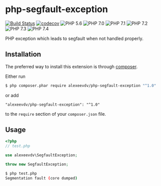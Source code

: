 # php-segfault-exception

[![Build Status](https://travis-ci.org/alexeevdv/php-segfault-exception.svg?branch=master)](https://travis-ci.org/alexeevdv/php-segfault-exception) 
[![codecov](https://codecov.io/gh/alexeevdv/php-segfault-exception/branch/master/graph/badge.svg)](https://codecov.io/gh/alexeevdv/php-segfault-exception)
![PHP 5.6](https://img.shields.io/badge/PHP-5.6-green.svg) 
![PHP 7.0](https://img.shields.io/badge/PHP-7.0-green.svg) 
![PHP 7.1](https://img.shields.io/badge/PHP-7.1-green.svg) 
![PHP 7.2](https://img.shields.io/badge/PHP-7.2-green.svg)
![PHP 7.3](https://img.shields.io/badge/PHP-7.3-green.svg)
![PHP 7.4](https://img.shields.io/badge/PHP-7.4-green.svg)


PHP exception which leads to segfault when not handled properly.

## Installation

The preferred way to install this extension is through [composer](https://getcomposer.org/download/).

Either run

```bash
$ php composer.phar require alexeevdv/php-segfault-exception "^1.0"
```

or add

```
"alexeevdv/php-segfault-exception": "^1.0"
```

to the ```require``` section of your `composer.json` file.


## Usage

```php
<?php
// test.php

use alexeevdv\SegfaultException;

throw new SegfaultException;

```

```bash
$ php test.php 
Segmentation fault (core dumped)
```

